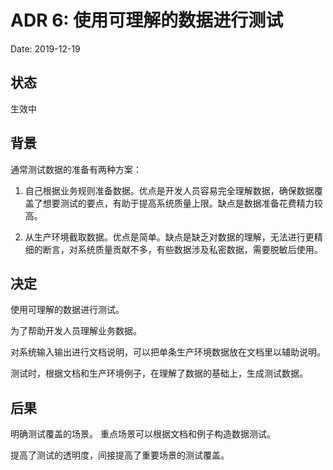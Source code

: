 # ADR 6: 使用可理解的数据进行测试

Date: 2019-12-19

## 状态

生效中

## 背景

通常测试数据的准备有两种方案：

1. 自己根据业务规则准备数据。优点是开发人员容易完全理解数据，确保数据覆盖了想要测试的要点，有助于提高系统质量上限。缺点是数据准备花费精力较高。

2. 从生产环境截取数据。优点是简单。缺点是缺乏对数据的理解，无法进行更精细的断言，对系统质量贡献不多，有些数据涉及私密数据，需要脱敏后使用。

## 决定

使用可理解的数据进行测试。

为了帮助开发人员理解业务数据。

对系统输入输出进行文档说明，可以把单条生产环境数据放在文档里以辅助说明。

测试时，根据文档和生产环境例子，在理解了数据的基础上，生成测试数据。

## 后果

明确测试覆盖的场景。
重点场景可以根据文档和例子构造数据测试。

提高了测试的透明度，间接提高了重要场景的测试覆盖。
